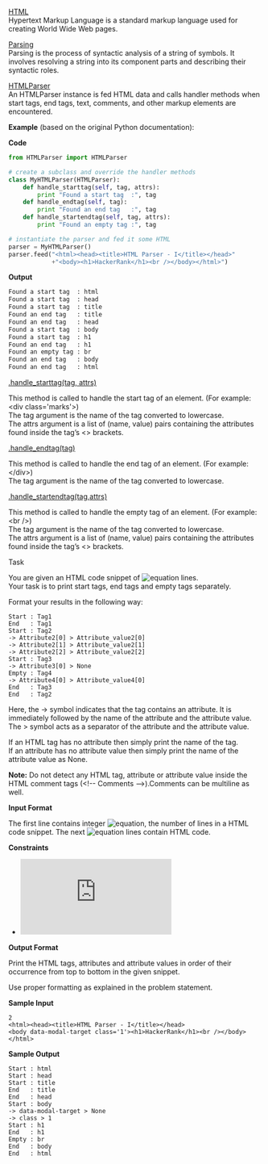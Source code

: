 [HTML](https://www.google.co.in/webhp?sourceid=chrome-instant&ion=1&espv=2&ie=UTF-8#q=What+is+HTML) <br>
Hypertext Markup Language is a standard markup language used for creating World Wide Web pages.

[Parsing](https://en.wikipedia.org/wiki/Parsing) <br> 
Parsing is the process of syntactic analysis of a string of symbols. It involves resolving a string into its component parts and describing their syntactic roles.

[HTMLParser](https://docs.python.org/2/library/htmlparser.html#HTMLParser.HTMLParser) <br>
An HTMLParser instance is fed HTML data and calls handler methods when start tags, end tags, text, comments, and other markup elements are encountered.

__Example__ (based on the original Python documentation):

__Code__
```python
from HTMLParser import HTMLParser

# create a subclass and override the handler methods
class MyHTMLParser(HTMLParser):
    def handle_starttag(self, tag, attrs):
        print "Found a start tag  :", tag
    def handle_endtag(self, tag):
        print "Found an end tag   :", tag
    def handle_startendtag(self, tag, attrs):
        print "Found an empty tag :", tag

# instantiate the parser and fed it some HTML
parser = MyHTMLParser()
parser.feed("<html><head><title>HTML Parser - I</title></head>"
            +"<body><h1>HackerRank</h1><br /></body></html>")
```
__Output__
```python
Found a start tag  : html
Found a start tag  : head
Found a start tag  : title
Found an end tag   : title
Found an end tag   : head
Found a start tag  : body
Found a start tag  : h1
Found an end tag   : h1
Found an empty tag : br
Found an end tag   : body
Found an end tag   : html
```

[.handle_starttag(tag, attrs)](https://docs.python.org/2/library/htmlparser.html#HTMLParser.HTMLParser.handle_starttag)

This method is called to handle the start tag of an element. (For example: \<div class='marks'>) <br>
The tag argument is the name of the tag converted to lowercase. <br>
The attrs argument is a list of (name, value) pairs containing the attributes found inside the tag’s <> brackets. 


[.handle_endtag(tag)](https://docs.python.org/2/library/htmlparser.html#HTMLParser.HTMLParser.handle_endtag)

This method is called to handle the end tag of an element. (For example: \</div>) <br>
The tag argument is the name of the tag converted to lowercase. 


[.handle_startendtag(tag,attrs)](https://docs.python.org/2/library/htmlparser.html#HTMLParser.HTMLParser.handle_startendtag)

This method is called to handle the empty tag of an element. (For example: \<br />) <br> 
The tag argument is the name of the tag converted to lowercase. <br>
The attrs argument is a list of (name, value) pairs containing the attributes found inside the tag’s <> brackets.

Task

You are given an HTML code snippet of ![equation](http://latex.codecogs.com/svg.latex?\inline&space;N) lines. <br> 
Your task is to print start tags, end tags and empty tags separately.

Format your results in the following way:
```commandline
Start : Tag1
End   : Tag1
Start : Tag2
-> Attribute2[0] > Attribute_value2[0]
-> Attribute2[1] > Attribute_value2[1]
-> Attribute2[2] > Attribute_value2[2]
Start : Tag3
-> Attribute3[0] > None
Empty : Tag4
-> Attribute4[0] > Attribute_value4[0]
End   : Tag3
End   : Tag2
```
Here, the -> symbol indicates that the tag contains an attribute. It is immediately followed by the name of the attribute and the attribute value. <br>
The > symbol acts as a separator of the attribute and the attribute value.

If an HTML tag has no attribute then simply print the name of the tag. <br>
If an attribute has no attribute value then simply print the name of the attribute value as None.

__Note:__ Do not detect any HTML tag, attribute or attribute value inside the HTML comment tags (\<!-- Comments -->).Comments can be multiline as well.

__Input Format__

The first line contains integer ![equation](http://latex.codecogs.com/svg.latex?\inline&space;N), the number of lines in a HTML code snippet.
The next ![equation](http://latex.codecogs.com/svg.latex?\inline&space;N) lines contain HTML code.

__Constraints__
* ![equation](https://latex.codecogs.com/svg.latex?%5Cinline%200%20%3C%20N%20%3C%20100)

__Output Format__

Print the HTML tags, attributes and attribute values in order of their occurrence from top to bottom in the given snippet.

Use proper formatting as explained in the problem statement.

__Sample Input__
```commandline
2
<html><head><title>HTML Parser - I</title></head>
<body data-modal-target class='1'><h1>HackerRank</h1><br /></body></html>
```
__Sample Output__
```commandline
Start : html
Start : head
Start : title
End   : title
End   : head
Start : body
-> data-modal-target > None
-> class > 1
Start : h1
End   : h1
Empty : br
End   : body
End   : html
```